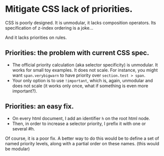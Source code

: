 
# Mitigate CSS lack of priorities.

CSS is poorly designed. It is unmodular, it lacks composition operators. Its specification of z-index ordering is a joke...

And it lacks priorities on rules. 

## Priorities: the problem with current CSS spec.

- The official priority calculation (aka selector specificity) is unmodular. It works for small toy examples. It does not scale.
  For instance, you might want `span.verybigwarn` to have priority over `section.test > span`. 
- Your only option is to use `!important`, which is, again, unmodular and does not scale (it works only once, what if something is even more important?).

## Priorities: an easy fix.
- On every html document, I add an identifier `h` on the root html node.
- Then, in order to increase a selector priority, I prefix it with one or several #h.


Of course, it is a poor fix. A better way to do this would be to define a set of named priority levels, along with a partial order on these names. (this would be modular)



